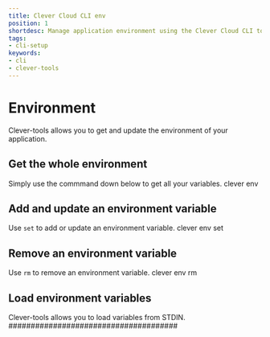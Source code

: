 ```yaml
---
title: Clever Cloud CLI env
position: 1
shortdesc: Manage application environment using the Clever Cloud CLI tool
tags:
- cli-setup
keywords:
- cli
- clever-tools
---
```


# Environment

Clever-tools allows you to get and update the environment of your application.

## Get the whole environment

Simply use the commmand down below to get all your variables.
    clever env

## Add and update an environment variable

Use `set` to add or update an environment variable.
    clever env set <variable-name> <variable-value>

## Remove an environment variable

Use `rm` to remove an environment variable.
    clever env rm <variable-name>

## Load environment variables

Clever-tools allows you to load variables from STDIN.
######################################